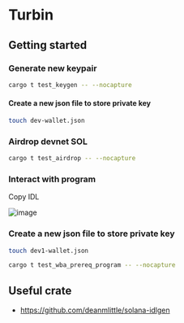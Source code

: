 # Turbin

## Getting started

### Generate new keypair

```bash
cargo t test_keygen -- --nocapture
```

#### Create a new json file to store private key

```bash
touch dev-wallet.json
```

### Airdrop devnet SOL

```bash
cargo t test_airdrop -- --nocapture
```

### Interact with program

Copy IDL

![image](https://github.com/user-attachments/assets/9c9b4962-ec82-4e9b-a2b3-5dade6d16a39)


### Create a new json file to store private key

```bash
touch dev1-wallet.json
```

```bash
cargo t test_wba_prereq_program -- --nocapture
```

## Useful crate
- https://github.com/deanmlittle/solana-idlgen
